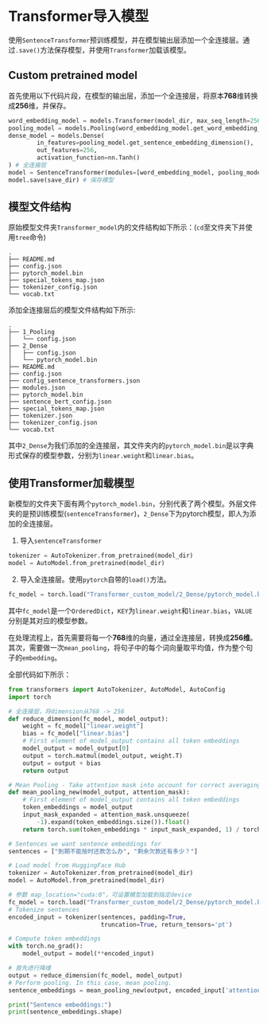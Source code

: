 # Transformer导入模型
使用``SentenceTransformer``预训练模型，并在模型输出层添加一个全连接层。通过``.save()``方法保存模型，并使用``Transformer``加载该模型。

## Custom pretrained model
首先使用以下代码片段，在模型的输出层，添加一个全连接层，将原本**768**维转换成**256**维，并保存。
```python
word_embedding_model = models.Transformer(model_dir, max_seq_length=256)
pooling_model = models.Pooling(word_embedding_model.get_word_embedding_dimension())
dense_model = models.Dense(
        in_features=pooling_model.get_sentence_embedding_dimension(),
        out_features=256,
        activation_function=nn.Tanh()
) # 全连接层
model = SentenceTransformer(modules=[word_embedding_model, pooling_model, dense_model])
model.save(save_dir) # 保存模型
```

## 模型文件结构
原始模型文件夹``Transformer_model``内的文件结构如下所示：(``cd``至文件夹下并使用``tree``命令)
```
.
├── README.md
├── config.json
├── pytorch_model.bin
├── special_tokens_map.json
├── tokenizer_config.json
└── vocab.txt
```
添加全连接层后的模型文件结构如下所示:
```
.
├── 1_Pooling
│   └── config.json
├── 2_Dense
│   ├── config.json
│   └── pytorch_model.bin
├── README.md
├── config.json
├── config_sentence_transformers.json
├── modules.json
├── pytorch_model.bin
├── sentence_bert_config.json
├── special_tokens_map.json
├── tokenizer.json
├── tokenizer_config.json
└── vocab.txt
```
其中``2_Dense``为我们添加的全连接层，其文件夹内的``pytorch_model.bin``是以字典形式保存的模型参数，分别为``linear.weight``和``linear.bias``。

## 使用Transformer加载模型
新模型的文件夹下面有两个``pytorch_model.bin``，分别代表了两个模型。外层文件夹的是预训练模型(``sentenceTransformer``)，``2_Dense``下为pytorch模型，即人为添加的全连接层。
1. 导入``sentenceTransformer``
```python
tokenizer = AutoTokenizer.from_pretrained(model_dir)
model = AutoModel.from_pretrained(model_dir)
```
2. 导入全连接层。使用``pytorch``自带的``load()``方法。
```python
fc_model = torch.load("Transformer_custom_model/2_Dense/pytorch_model.bin")
```
其中``fc_model``是一个``OrderedDict``，``KEY``为``linear.weight``和``linear.bias``，``VALUE``分别是其对应的模型参数。

在处理流程上，首先需要将每一个**768**维的向量，通过全连接层，转换成**256维**。其次，需要做一次``mean_pooling``，将句子中的每个词向量取平均值，作为整个句子的``embedding``。

全部代码如下所示：
```python
from transformers import AutoTokenizer, AutoModel, AutoConfig
import torch

# 全连接层，将dimension从768 -> 256
def reduce_dimension(fc_model, model_output):
    weight = fc_model["linear.weight"]
    bias = fc_model["linear.bias"]
    # First element of model_output contains all token embeddings
    model_output = model_output[0]
    output = torch.matmul(model_output, weight.T)
    output = output + bias
    return output

# Mean Pooling - Take attention mask into account for correct averaging
def mean_pooling_new(model_output, attention_mask):
    # First element of model_output contains all token embeddings
    token_embeddings = model_output
    input_mask_expanded = attention_mask.unsqueeze(
        -1).expand(token_embeddings.size()).float()
    return torch.sum(token_embeddings * input_mask_expanded, 1) / torch.clamp(input_mask_expanded.sum(1), min=1e-9)

# Sentences we want sentence embeddings for
sentences = ["到期不能按时还款怎么办", "剩余欠款还有多少？"]

# Load model from HuggingFace Hub
tokenizer = AutoTokenizer.from_pretrained(model_dir)
model = AutoModel.from_pretrained(model_dir)

# 参数 map_location="cuda:0"，可设置模型加载到指定device
fc_model = torch.load("Transformer_custom_model/2_Dense/pytorch_model.bin")
# Tokenize sentences
encoded_input = tokenizer(sentences, padding=True,
                          truncation=True, return_tensors='pt')

# Compute token embeddings
with torch.no_grad():
    model_output = model(**encoded_input)

# 首先进行降维
output = reduce_dimension(fc_model, model_output)
# Perform pooling. In this case, mean pooling.
sentence_embeddings = mean_pooling_new(output, encoded_input['attention_mask'])

print("Sentence embeddings:")
print(sentence_embeddings.shape)
```